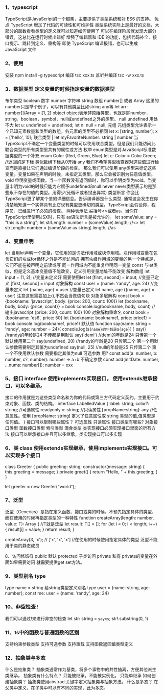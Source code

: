 ### 1、typescript
  TypeScript是JavaScript的一个超集，主要提供了类型系统和对 ES6 的支持。
  优点
    TypeScript 增加了代码的可读性和可维护性
    类型系统实际上是最好的文档，大部分的函数看看类型的定义就可以知道如何使用了
    可以在编译阶段就发现大部分错误，这总比在运行时候出错好
    增强了编辑器和 IDE 的功能，包括代码补全、接口提示、跳转到定义、重构等
    即使 TypeScript 编译报错，也可以生成 JavaScript 文件

### 2、使用
  安装 npm install -g typescript
  编译 tsc xxx.ts
  监听并编译 tsc -w xxx.ts

### 3、数据类型 定义变量的时候指定变量的数据类型
  布尔类型 boolean
  数字 number
  字符串 string
  数组 number[] 或者 Array<number> 这里的number只是举个例子，可以有其他类型比如string any等
    let arr: number[]/Array<number> = [1, 2]
  object object表示非原始类型，也就是除number，string，boolean，symbol，null或undefined之外的类型。
  null undefined 用处不大
    let u: undefined = undefined;
    let n: null = null;
  元组 元组类型允许表示一个已知元素数量和类型的数组，各元素的类型不必相同
    let x: [string, number];
    x = ['hello', 10];
  联合类型 |
    let myFavoriteNumber: string | number
    当TypeScript不确定一个变量类型的时候可以使用联合类型。但是我们只能访问此联合类型的所有类型里共有的属性或方法
  枚举 enum类型是对JavaScript标准数据类型的一个补充
    enum Color {Red, Green, Blue}
    let c: Color = Color.Green; //返回的是下标 类似数组下标从0开始
  any 我们不希望类型检查器对这些值进行检查而是直接让它们通过编译阶段的检查。 那么我们可以使用 any类型来标记这些变量。变量如果在声明的时候，未指定其类型，那么它会被识别为任意值类型。
  void 申明变量或函数。当一个函数没有返回值时，你可以申明类型为void。当变量申明为void的时候只能为它赋予undefined和null
  never never类型表示的是那些永不存在的值的类型。用得少(死循环或者抛出异常)
  类型断言 你会比TypeScript更了解某个值的详细信息。告诉编译器是什么类型. 通常这会发生在你清楚地知道一个实体具有比它现有类型更确切的类型。TypeScript会假设你，程序员，已经进行了必须的检查。
    两种表示法 尖括号<>或者as。当你在TypeScript里使用JSX时，只有 as语法断言是被允许的。
      let someValue: any = "this is a string";
      let strLength: number = (<string>someValue).length; //<>
      let strLength: number = (someValue as string).length; //as

### 4、变量申明
  let
    当用let声明一个变量，它使用的是词法作用域或块作用域。块作用域变量在包含它们的块或for循环之外是不能访问的
    拥有块级作用域的变量的另一个特点是，它们不能在被声明之前读或写
    同一作用域内不能重复申明同一变量
  const
    与let类似，但是定义基本变量值不能改变，定义引用变量地址不能改变
  解构数组
    let input = [1, 2];
    //变量未定义好 需要使用let
    let [first, second] = input;
    //变量已定义
    [first, second] = input
  对象解构
    const user = {name: 'randy', age: 24}
    //变量未定义
    let {name, age} = user
    //变量已定义
    let name, age
    ({name, age} = user) 注意这里需要加上(),不然会当做语句块
  对象多层解构
    const book = {bookname: 'javascript', body: {price: 200, count: 100}}
    let {bookname, body, body: {price, count}} = book
    console.log(bookname, body, count) // 输出javascript {price: 200, count: 100} 100
  对象解构重命名
    const book = {bookname: 'es6', price: 50}
    let {bookname: bookname1, price: price1} = book
    console.log(bookname1, price1)
  默认值
    function say(name: string = 'randy', age: number = 24){
      console.log(`${name}的年龄是${age}`)
    }
    say() //randy的年龄是24  不传都是用默认
    say('demi') //demi的年龄是24  只传第一个默认使用第二个
    say(undefined, 20) //randy的年龄是20 只传第二个 第一个用默认参数需要制定其值为undefined
    say(null, 25) //null的年龄是25 只传第二个 第一个不使用默认参数 需要指定其值为null
  可选参数 用?
    const add(a: number, b: number, c?: number): number => a+b
  不确定参数
    const add(initDate: number, ...nums: number[]): number = xxx

### 5、接口 interface 使用implements实现接口。 使用extends继承接口，可以多继承。
  接口的作用就是为这些类型命名和为你的代码或第三方代码定义契约。主要用于约束对象、函数、类的结构。
  interface LabelledValue {
    label: string;
    color?: string; //可选属性
    readyonly x: string; //只读属性
    [propName:string]: any //任意属性。使用 [propName: string] 定义了任意属性取 string 类型的值,值类型是任何值。
  }
  接口可以限制哪些属性？
    可选属性 只读属性
  接口类型有哪些?
    对象接口类型 函数接口类型 索引类型 混合类型
  类实现接口必须实现接口里面的所有方法
  接口可以继承接口并且可以多继承，类实现接口可以多实现

### 6、类 class 使用extends实现继承，使用implements实现接口。可以实现多个接口
  class Greeter {
    public greeting: string;
    constructor(message: string) {
        this.greeting = message;
    }
    private greet() {
        return "Hello, " + this.greeting;
    }
  }

  let greeter = new Greeter("world");

### 7、泛型
  泛型（Generics）是指在定义函数、接口或类的时候，不预先指定具体的类型，而在使用的时候再指定类型的一种特性
  function createArray<T>(length: number, value: T): Array<T> { //T就是泛型
    let result: T[] = [];
    for (let i = 0; i < length; i++) {
        result[i] = value;
    }
    return result;
  }

  createArray<string>(3, 'x'); // ['x', 'x', 'x'] //在使用的时候使用<string>指定具体的类型
  泛型不能用于类的静态成员 

8、访问修饰符
  public 默认
  protected 子类访问
  private 私有 private的变量在外面如果需要访问 就需要提供get set方法。

### 9、类型别名 type
  type name = string 给string类型定义别名
  type user = {name: string, age: number}; const me: user = {name: 'randy', age: 24}

### 10、非空检查 !
  我们可以通过!来进行非空的检查
  let str: string = `yayxs`;
  str!.substring(0, 1)

### 11、ts中的函数与普通函数的区别
  支持约束参数类型 支持可选参数 支持重载 支持函数返回值类型定义

### 12、抽象类与多态
  什么是抽象类？
    抽象类通常作为基类，将多个事物中的共性抽离，方便其他派生类继承。
  抽象类有什么特点？
    只能被继承，不能被实例化。 只能单继承
  如何创建抽象类？
    抽象类使用abstract关键字定义抽象类与抽象方法。
  什么是多态？
    在父类中定义，在子类中可以有不同的实现，此为多态。
